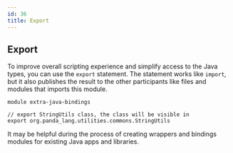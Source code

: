 ```yaml
---
id: 36
title: Export
---
```


## Export
To improve overall scripting experience and simplify access to the Java types, you can use the `export` statement. 
The statement works like `import`, but it also publishes the result to the other participants like files and modules that imports this module.

```panda
module extra-java-bindings

// export StringUtils class, the class will be visible in 
export org.panda_lang.utilities.commons.StringUtils
```

It may be helpful during the process of creating wrappers and bindings modules for existing Java apps and libraries.